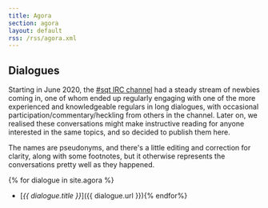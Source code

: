 ```yaml
---
title: Agora
section: agora
layout: default
rss: /rss/agora.xml
---
```


Dialogues
---------

Starting in June 2020, the [#sqt IRC channel](/irc.html) had a steady stream of
newbies coming in, one of whom ended up regularly engaging with one of the more
experienced and knowledgeable regulars in long dialogues, with occasional
participation/commentary/heckling from others in the channel.  Later on, we
realised these conversations might make instructive reading for anyone
interested in the same topics, and so decided to publish them here.

The names are pseudonyms, and there's a little editing and correction for
clarity, along with some footnotes, but it otherwise represents the
conversations pretty well as they happened.

{% for dialogue in site.agora %}
* [<cite>{{ dialogue.title }}</cite>]({{ dialogue.url }}){% endfor%}
